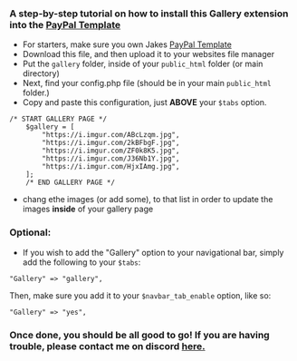 ### A step-by-step tutorial on how to install this Gallery extension into the [PayPal Template](https://products.jakehamblin.com/paypaltemplate)

- For starters, make sure you own Jakes [PayPal Template](https://products.jakehamblin.com/paypaltemplate)
- Download this file, and then upload it to your websites file manager
- Put the `gallery` folder, inside of your `public_html` folder (or main directory)
- Next, find your config.php file (should be in your main `public_html` folder.)
- Copy and paste this configuration, just **ABOVE** your `$tabs` option.
```
/* START GALLERY PAGE */
	$gallery = [
		"https://i.imgur.com/ABcLzqm.jpg",
		"https://i.imgur.com/2kBFbgF.jpg",
		"https://i.imgur.com/ZF0k8K5.jpg",
		"https://i.imgur.com/J36Nb1Y.jpg",
		"https://i.imgur.com/HjxIAmg.jpg",
	];
	/* END GALLERY PAGE */
```
- chang ethe images (or add some), to that list in order to update the images **inside** of your gallery page

### Optional:
- If you wish to add the "Gallery" option to your navigational bar, simply add the following to your `$tabs`:
```
"Gallery" => "gallery",
```
Then, make sure you add it to your `$navbar_tab_enable` option, like so:
```
"Gallery" => "yes",
```

### Once done, you should be all good to go! If you are having trouble, please contact me on discord [here.](https://hyperz.dev/discord)
